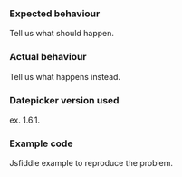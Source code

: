 ### Expected behaviour
Tell us what should happen.

### Actual behaviour
Tell us what happens instead.

### Datepicker version used

ex. 1.6.1.

### Example code

Jsfiddle example to reproduce the problem.
